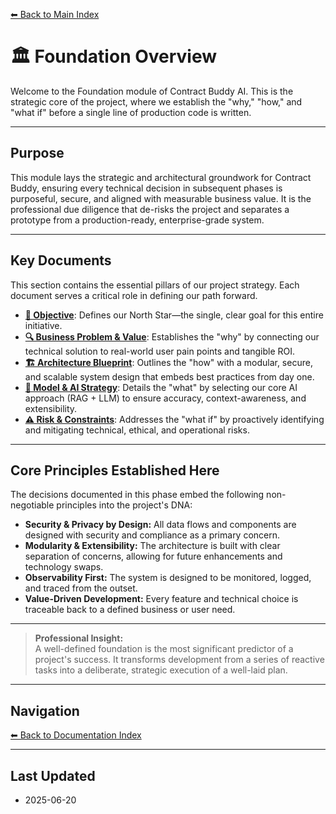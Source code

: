 [⬅ Back to Main Index](../../../INDEX.md#foundation)

# 🏛️ Foundation Overview

Welcome to the Foundation module of Contract Buddy AI. This is the strategic core of the project, where we establish the "why," "how," and "what if" before a single line of production code is written.

---

## Purpose

This module lays the strategic and architectural groundwork for Contract Buddy, ensuring every technical decision in subsequent phases is purposeful, secure, and aligned with measurable business value. It is the professional due diligence that de-risks the project and separates a prototype from a production-ready, enterprise-grade system.

---

## Key Documents

This section contains the essential pillars of our project strategy. Each document serves a critical role in defining our path forward.

-   [**🎯 Objective**](Objective.md): Defines our North Star—the single, clear goal for this entire initiative.
-   [**🔍 Business Problem & Value**](Business_Problem_Value.md): Establishes the "why" by connecting our technical solution to real-world user pain points and tangible ROI.
-   [**🏗️ Architecture Blueprint**](Architecture_Blueprint.md): Outlines the "how" with a modular, secure, and scalable system design that embeds best practices from day one.
-   [**🤖 Model & AI Strategy**](Model_Strategy.md): Details the "what" by selecting our core AI approach (RAG + LLM) to ensure accuracy, context-awareness, and extensibility.
-   [**⚠️ Risk & Constraints**](Risk_Constraints.md): Addresses the "what if" by proactively identifying and mitigating technical, ethical, and operational risks.

---

## Core Principles Established Here

The decisions documented in this phase embed the following non-negotiable principles into the project's DNA:

-   **Security & Privacy by Design:** All data flows and components are designed with security and compliance as a primary concern.
-   **Modularity & Extensibility:** The architecture is built with clear separation of concerns, allowing for future enhancements and technology swaps.
-   **Observability First:** The system is designed to be monitored, logged, and traced from the outset.
-   **Value-Driven Development:** Every feature and technical choice is traceable back to a defined business or user need.

---

> **Professional Insight:**  
> A well-defined foundation is the most significant predictor of a project's success. It transforms development from a series of reactive tasks into a deliberate, strategic execution of a well-laid plan.

---

## Navigation

[⬅ Back to Documentation Index](../../../INDEX.md)

---

## Last Updated

-   2025-06-20